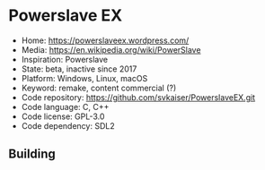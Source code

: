 # Powerslave EX

- Home: https://powerslaveex.wordpress.com/
- Media: https://en.wikipedia.org/wiki/PowerSlave
- Inspiration: Powerslave
- State: beta, inactive since 2017
- Platform: Windows, Linux, macOS
- Keyword: remake, content commercial (?)
- Code repository: https://github.com/svkaiser/PowerslaveEX.git
- Code language: C, C++
- Code license: GPL-3.0
- Code dependency: SDL2

## Building
